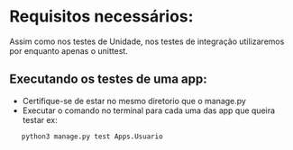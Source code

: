 # Requisitos necessários:  
Assim como nos testes de Unidade, nos testes de integração utilizaremos por enquanto apenas  o unittest.

## Executando os testes de uma app: 
- Certifique-se de estar no mesmo diretorio que o manage.py
- Executar o comando no terminal para cada uma das app que queira testar ex:
```
   python3 manage.py test Apps.Usuario